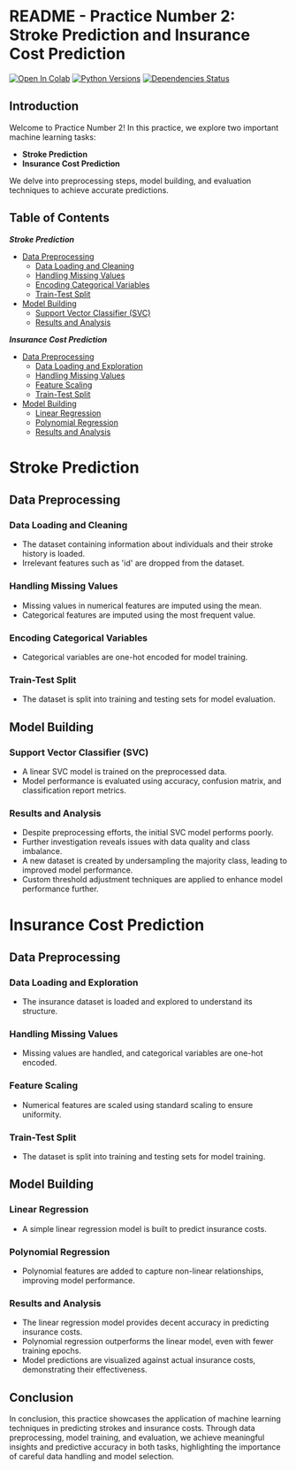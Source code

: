 # README - Practice Number 2: Stroke Prediction and Insurance Cost Prediction

[![Open In Colab](https://colab.research.google.com/assets/colab-badge.svg)](https://colab.research.google.com/drive/your_drive_link_here)
[![Python Versions](https://img.shields.io/badge/Python-3.6%20%7C%203.7%20%7C%203.8-blue)](https://www.python.org/downloads/)
[![Dependencies Status](https://img.shields.io/badge/Dependencies-up%20to%20date-brightgreen)](https://github.com/your_username/repository/blob/main/requirements.txt)

## Introduction

Welcome to Practice Number 2! In this practice, we explore two important machine learning tasks:

- **Stroke Prediction**
- **Insurance Cost Prediction**

We delve into preprocessing steps, model building, and evaluation techniques to achieve accurate predictions.

## Table of Contents

***Stroke Prediction***
- [Data Preprocessing](#data-preprocessing)
  - [Data Loading and Cleaning](#data-loading-and-cleaning)
  - [Handling Missing Values](#handling-missing-values)
  - [Encoding Categorical Variables](#encoding-categorical-variables)
  - [Train-Test Split](#train-test-split)
- [Model Building](#model-building)
  - [Support Vector Classifier (SVC)](#support-vector-classifier-svc)
  - [Results and Analysis](#results-and-analysis)

***Insurance Cost Prediction***
- [Data Preprocessing](#data-preprocessing-1)
  - [Data Loading and Exploration](#data-loading-and-exploration)
  - [Handling Missing Values](#handling-missing-values-1)
  - [Feature Scaling](#feature-scaling)
  - [Train-Test Split](#train-test-split-1)
- [Model Building](#model-building-1)
  - [Linear Regression](#linear-regression)
  - [Polynomial Regression](#polynomial-regression)
  - [Results and Analysis](#results-and-analysis-1)

# Stroke Prediction

## Data Preprocessing

### Data Loading and Cleaning

- The dataset containing information about individuals and their stroke history is loaded.
- Irrelevant features such as 'id' are dropped from the dataset.

### Handling Missing Values

- Missing values in numerical features are imputed using the mean.
- Categorical features are imputed using the most frequent value.

### Encoding Categorical Variables

- Categorical variables are one-hot encoded for model training.

### Train-Test Split

- The dataset is split into training and testing sets for model evaluation.

## Model Building

### Support Vector Classifier (SVC)

- A linear SVC model is trained on the preprocessed data.
- Model performance is evaluated using accuracy, confusion matrix, and classification report metrics.

### Results and Analysis

- Despite preprocessing efforts, the initial SVC model performs poorly.
- Further investigation reveals issues with data quality and class imbalance.
- A new dataset is created by undersampling the majority class, leading to improved model performance.
- Custom threshold adjustment techniques are applied to enhance model performance further.

# Insurance Cost Prediction

## Data Preprocessing

### Data Loading and Exploration

- The insurance dataset is loaded and explored to understand its structure.

### Handling Missing Values

- Missing values are handled, and categorical variables are one-hot encoded.

### Feature Scaling

- Numerical features are scaled using standard scaling to ensure uniformity.

### Train-Test Split

- The dataset is split into training and testing sets for model training.

## Model Building

### Linear Regression

- A simple linear regression model is built to predict insurance costs.

### Polynomial Regression

- Polynomial features are added to capture non-linear relationships, improving model performance.

### Results and Analysis

- The linear regression model provides decent accuracy in predicting insurance costs.
- Polynomial regression outperforms the linear model, even with fewer training epochs.
- Model predictions are visualized against actual insurance costs, demonstrating their effectiveness.

## Conclusion

In conclusion, this practice showcases the application of machine learning techniques in predicting strokes and insurance costs. Through data preprocessing, model training, and evaluation, we achieve meaningful insights and predictive accuracy in both tasks, highlighting the importance of careful data handling and model selection.


